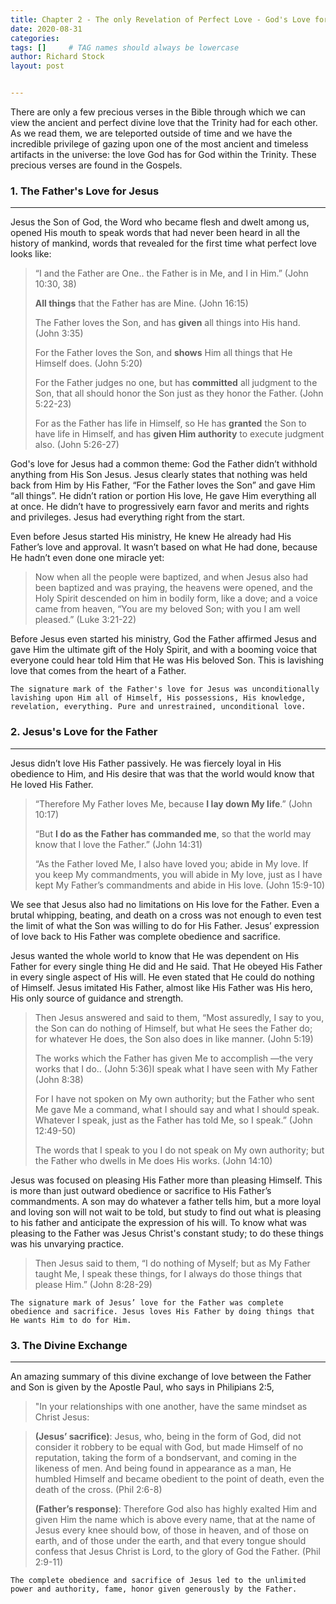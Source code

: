 ```yaml
---
title: Chapter 2 - The only Revelation of Perfect Love - God's Love for God
date: 2020-08-31
categories: 
tags: []     # TAG names should always be lowercase
author: Richard Stock
layout: post


---
```


There are only a few precious verses in the Bible through which we can view the ancient and perfect divine love that the Trinity had for each other.  As we read them, we are teleported outside of time and we have the incredible privilege of gazing upon one of the most ancient and timeless artifacts in the universe: the love God has for God within the Trinity.   These precious verses are found in the Gospels. 

### 1. The Father's Love for Jesus

---

Jesus the Son of God, the Word who became flesh and dwelt among us, opened His mouth to speak words that had never been heard in all the history of mankind, words that revealed for the first time what perfect love looks like:

> “I and the Father are One.. the Father is in Me, and I in Him.” (John 10:30, 38)
>
> **All things** that the Father has are Mine. (John 16:15)
>
> The Father loves the Son, and has **given** all things into His hand. (John 3:35)
>
> For the Father loves the Son, and **shows** Him all things that He Himself does. (John 5:20)
>
> For the Father judges no one, but has **committed** all judgment to the Son, that all should honor the Son just as they honor the Father. (John 5:22-23)
>
> For as the Father has life in Himself, so He has **granted** the Son to have life in Himself, and has **given Him authority** to execute judgment also. (John 5:26-27)

God's love for Jesus had a common theme:  God the Father didn’t withhold anything from His Son Jesus. Jesus clearly states that nothing was held back from Him by His Father, “For the Father loves the Son” and gave Him “all things”.  He didn’t ration or portion His love, He gave Him everything all at once. He didn’t have to progressively earn favor and merits and rights and privileges. Jesus had everything right from the start. 

Even before Jesus started His ministry, He knew He already had His Father’s love and approval. It wasn’t based on what He had done, because He hadn’t even done one miracle yet:

> Now when all the people were baptized, and when Jesus also had been baptized and was praying, the heavens were opened, and the Holy Spirit descended on him in bodily form, like a dove; and a voice came from heaven, “You are my beloved Son; with you I am well pleased.” (Luke 3:21-22)

Before Jesus even started his ministry, God the Father affirmed Jesus and gave Him the ultimate gift of the Holy Spirit, and with a booming voice that everyone could hear told Him that He was His beloved Son. This is lavishing love that comes from the heart of a Father.  

`The signature mark of the Father's love for Jesus was unconditionally lavishing upon Him all of Himself, His possessions, His knowledge, revelation, everything. Pure and unrestrained, unconditional love.`

### 2. Jesus's Love for the Father

---

Jesus didn’t love His Father passively. He was fiercely loyal in His obedience to Him, and His desire that was that the world would know that He loved His Father.

>  “Therefore My Father loves Me, because **I lay down My life**.” (John 10:17) 
>
> “But **I do as the Father has commanded me**, so that the world may know that I love the Father.”   (John 14:31)
>
> “As the Father loved Me, I also have loved you; abide in My love. If you keep My commandments, you will abide in My love, just as I have kept My Father’s commandments and abide in His love. (John 15:9-10)

We see that Jesus also had no limitations on His love for the Father. Even a brutal whipping, beating, and death on a cross was not enough to even test the limit of what the Son was willing to do for His Father. Jesus’ expression of love back to His Father was complete obedience and sacrifice.

Jesus wanted the whole world to know that He was dependent on His Father for every single thing He did and He said. That He obeyed His Father in every single aspect of His will. He even stated that He could do nothing of Himself. Jesus imitated His Father, almost like His Father was His hero, His only source of guidance and strength.

> Then Jesus answered and said to them, “Most assuredly, I say to you, the Son can do nothing of Himself, but what He sees the Father do; for whatever He does, the Son also does in like manner. (John 5:19)
>
> The works which the Father has given Me to accomplish —the very works that I do.. (John 5:36)I speak what I have seen with My Father (John 8:38)
>
> For I have not spoken on My own authority; but the Father who sent Me gave Me a command, what I should say and what I should speak. Whatever I speak, just as the Father has told Me, so I speak.” (John 12:49-50)
>
> The words that I speak to you I do not speak on My own authority; but the Father who dwells in Me does His works. (John 14:10)

Jesus was focused on pleasing His Father more than pleasing Himself. This is more than just outward obedience or sacrifice to His Father’s commandments. A son may do whatever a father tells him, but a more loyal and loving son will not wait to be told, but study to find out what is pleasing to his father and anticipate the expression of his will. To know what was pleasing to the Father was Jesus Christ's constant study; to do these things was his unvarying practice.

>  Then Jesus said to them, “I do nothing of Myself; but as My Father taught Me, I speak these things, for I always do those things that please Him.” (John 8:28-29)

`The signature mark of Jesus’ love for the Father was complete obedience and sacrifice. Jesus loves His Father by doing things that He wants Him to do for Him.`

### 3. The Divine Exchange

---

An amazing summary of this divine exchange of love between the Father and Son is given by the Apostle Paul, who says in Philipians 2:5, 

> "In your relationships with one another, have the same mindset as Christ Jesus:

> **(Jesus’ sacrifice)**: Jesus, who, being in the form of God, did not consider it robbery to be equal with God, but made Himself of no reputation, taking the form of a bondservant, and coming in the likeness of men. And being found in appearance as a man, He humbled Himself and became obedient to the point of death, even the death of the cross.  (Phil 2:6-8)
>
> **(Father’s response)**: Therefore God also has highly exalted Him and given Him the name which is above every name, that at the name of Jesus every knee should bow, of those in heaven, and of those on earth, and of those under the earth, and that every tongue should confess that Jesus Christ is Lord, to the glory of God the Father. (Phil 2:9-11)

`The complete obedience and sacrifice of Jesus led to the unlimited power and authority, fame, honor given generously by the Father.`
